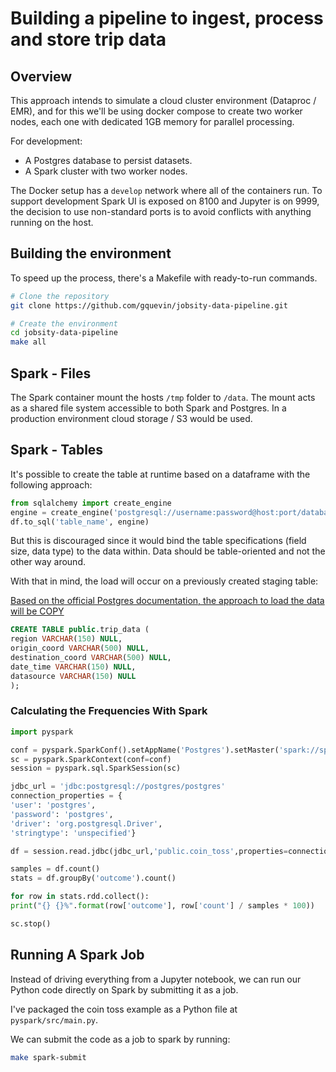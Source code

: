 # Building a pipeline to ingest, process and store trip data

## Overview

This approach intends to simulate a cloud cluster environment (Dataproc / EMR), and for this we'll be using docker compose to create two worker nodes, each one with dedicated 1GB memory for parallel processing.

For development:

* A Postgres database to persist datasets.
* A Spark cluster with two worker nodes.

The Docker setup has a `develop` network where all of the containers run. To support development Spark UI is exposed on 8100 and Jupyter is on 9999, the decision to use non-standard ports is to avoid conflicts with anything running on the host.

## Building the environment

To speed up the process, there's a Makefile with ready-to-run commands.

```bash
# Clone the repository
git clone https://github.com/gquevin/jobsity-data-pipeline.git

# Create the environment
cd jobsity-data-pipeline
make all
```

## Spark - Files

The Spark container mount the hosts `/tmp` folder to `/data`. The mount acts as a shared file system accessible to both Spark and Postgres. In a production environment cloud storage / S3 would be used.

## Spark - Tables

It's possible to create the table at runtime based on a dataframe with the following approach:

```python
from sqlalchemy import create_engine
engine = create_engine('postgresql://username:password@host:port/database')
df.to_sql('table_name', engine)
```

But this is discouraged since it would bind the table specifications (field size, data type) to the data within. Data should be table-oriented and not the other way around. 

With that in mind, the load will occur on a previously created staging table:

[Based on the official Postgres documentation, the approach to load the data will be COPY](https://www.postgresql.org/docs/current/populate.html#POPULATE-COPY-FROM)


```sql
CREATE TABLE public.trip_data (
region VARCHAR(150) NULL,
origin_coord VARCHAR(500) NULL,
destination_coord VARCHAR(500) NULL,
date_time VARCHAR(150) NULL,
datasource VARCHAR(150) NULL
);
```

### Calculating the Frequencies With Spark

```python
import pyspark

conf = pyspark.SparkConf().setAppName('Postgres').setMaster('spark://spark:7077')
sc = pyspark.SparkContext(conf=conf)
session = pyspark.sql.SparkSession(sc)

jdbc_url = 'jdbc:postgresql://postgres/postgres'
connection_properties = {
'user': 'postgres',
'password': 'postgres',
'driver': 'org.postgresql.Driver',
'stringtype': 'unspecified'}

df = session.read.jdbc(jdbc_url,'public.coin_toss',properties=connection_properties)

samples = df.count()
stats = df.groupBy('outcome').count()

for row in stats.rdd.collect():
print("{} {}%".format(row['outcome'], row['count'] / samples * 100))

sc.stop()
```

## Running A Spark Job

Instead of driving everything from a Jupyter notebook, we can run our Python code directly on Spark by submitting it as a job.

I've packaged the coin toss example as a Python file at `pyspark/src/main.py`.

We can submit the code as a job to spark by running:

```bash
make spark-submit
```
